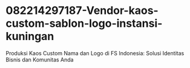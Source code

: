 # 082214297187-Vendor-kaos-custom-sablon-logo-instansi-kuningan
Produksi Kaos Custom Nama dan Logo di FS Indonesia: Solusi Identitas Bisnis dan Komunitas Anda
